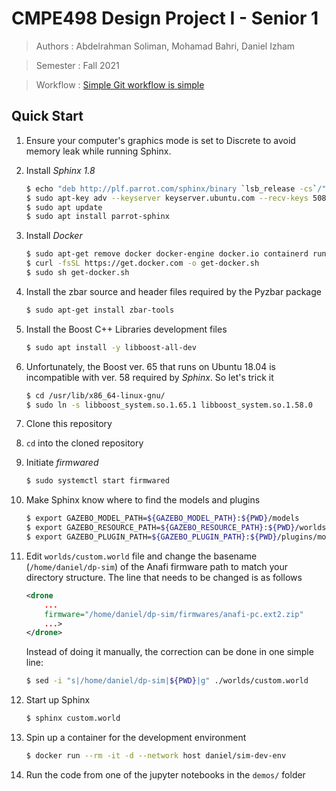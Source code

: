 # CMPE498 Design Project I - Senior 1
>Authors : Abdelrahman Soliman, Mohamad Bahri, Daniel Izham

>Semester : Fall 2021

>Workflow : [Simple Git workflow is simple](https://www.atlassian.com/git/articles/simple-git-workflow-is-simple)

## Quick Start

1. Ensure your computer's graphics mode is set to Discrete to avoid memory leak while running Sphinx.

1. Install *Sphinx 1.8*

   ```bash
   $ echo "deb http://plf.parrot.com/sphinx/binary `lsb_release -cs`/" | sudo tee /etc/apt/sources.list.d/sphinx.list > /dev/null
   $ sudo apt-key adv --keyserver keyserver.ubuntu.com --recv-keys 508B1AE5
   $ sudo apt update
   $ sudo apt install parrot-sphinx
   ```
   
1. Install *Docker*
   
   ```bash
   $ sudo apt-get remove docker docker-engine docker.io containerd runc
   $ curl -fsSL https://get.docker.com -o get-docker.sh
   $ sudo sh get-docker.sh
   ```
1. Install the zbar source and header files required by the Pyzbar package

   ```bash
   $ sudo apt-get install zbar-tools
   ```
1. Install the Boost C++ Libraries development files

   ```bash
   $ sudo apt install -y libboost-all-dev
   ```

1. Unfortunately, the Boost ver. 65 that runs on Ubuntu 18.04 is incompatible with ver. 58 required by *Sphinx*. So let's trick it

   ```bash
   $ cd /usr/lib/x86_64-linux-gnu/
   $ sudo ln -s libboost_system.so.1.65.1 libboost_system.so.1.58.0
   ```
1. Clone this repository
1. `cd` into the cloned repository
1. Initiate *firmwared*

   ```bash
   $ sudo systemctl start firmwared
   ```

1. Make Sphinx know where to find the models and plugins

   ```bash
   $ export GAZEBO_MODEL_PATH=${GAZEBO_MODEL_PATH}:${PWD}/models
   $ export GAZEBO_RESOURCE_PATH=${GAZEBO_RESOURCE_PATH}:${PWD}/worlds
   $ export GAZEBO_PLUGIN_PATH=${GAZEBO_PLUGIN_PATH}:${PWD}/plugins/moving_target/build
   ```
1. Edit `worlds/custom.world` file and change the basename (`/home/daniel/dp-sim`) of the Anafi firmware path
to match your directory structure. The line that needs to be changed is as follows
   
   ```xml
   <drone
       ...
       firmware="/home/daniel/dp-sim/firmwares/anafi-pc.ext2.zip"
       ...>
   </drone>
   ```
   
   Instead of doing it manually, the correction can be done in one simple line:

   ```bash
   $ sed -i "s|/home/daniel/dp-sim|${PWD}|g" ./worlds/custom.world
   ```
   
1. Start up Sphinx

   ```bash
   $ sphinx custom.world
   ```

1. Spin up a container for the development environment

   ```bash
   $ docker run --rm -it -d --network host daniel/sim-dev-env
   ```
   
1. Run the code from one of the jupyter notebooks in the `demos/` folder
